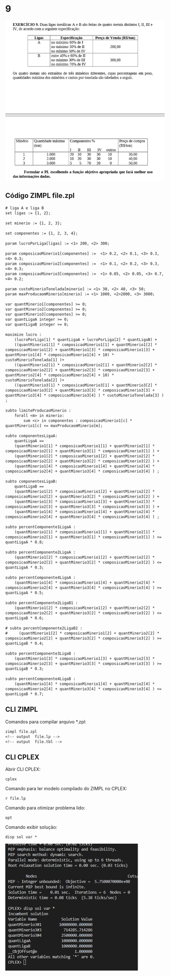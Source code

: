 # 9

![image](resources/ex.png)

## Código ZIMPL  file.zpl

    # liga A e liga B
    set ligas := {1, 2}; 

    set minerio := {1, 2, 3};

    set componentes := {1, 2, 3, 4};

    param lucroPorLiga[ligas] := <1> 200, <2> 300;

    param composicaoMinerio1[componentes] :=  <1> 0.2, <2> 0.1, <3> 0.3, <4> 0.3;
    param composicaoMinerio2[componentes] :=  <1> 0.1, <2> 0.2, <3> 0.3, <4> 0.3;
    param composicaoMinerio3[componentes] :=  <1> 0.05, <2> 0.05, <3> 0.7, <4> 0.2;

    param custoMinerioTonelada[minerio] := <1> 30, <2> 40, <3> 50;
    param maxProducaomMinerio[minerio] := <1> 1000, <2>2000, <3> 3000;

    var quantMinerio1[componentes] >= 0;
    var quantMinerio2[componentes] >= 0;
    var quantMinerio3[componentes] >= 0;
    var quantLigaA integer >= 0;
    var quantLigaB integer >= 0;

    maximize lucro :
        (lucroPorLiga[1] * quantLigaA + lucroPorLiga[2] * quantLigaB) + 
        ((quantMinerio1[1] * composicaoMinerio1[1] + quantMinerio1[2] * composicaoMinerio1[2] + quantMinerio1[3] * composicaoMinerio1[3] + quantMinerio1[4] * composicaoMinerio1[4] + 10) * custoMinerioTonelada[1] )+
        ((quantMinerio2[1] * composicaoMinerio2[1] + quantMinerio2[2] * composicaoMinerio2[2] + quantMinerio2[3] * composicaoMinerio2[3] + quantMinerio2[4] * composicaoMinerio2[4] + 10) * custoMinerioTonelada[2] )+
        ((quantMinerio3[1] * composicaoMinerio3[1] + quantMinerio3[2] * composicaoMinerio3[2] + quantMinerio3[3] * composicaoMinerio3[3] + quantMinerio3[4] * composicaoMinerio3[4] ) * custoMinerioTonelada[3] )
    ;

    subto limiteProducaoMinerio :
        forall <m> in minerio:
            sum <c> in componentes : composicaoMinerio1[c] * quantMinerio1[c] <= maxProducaomMinerio[m];

    subto componentesLigaA:
        quantLigaA ==  
        (quantMinerio1[1] * composicaoMinerio1[1] + quantMinerio2[1] * composicaoMinerio2[1] + quantMinerio3[1] * composicaoMinerio3[1] ) +
        (quantMinerio1[2] * composicaoMinerio1[2] + quantMinerio2[2] * composicaoMinerio2[2] + quantMinerio3[2] * composicaoMinerio3[2] ) +
        (quantMinerio1[4] * composicaoMinerio1[4] + quantMinerio2[4] * composicaoMinerio2[4] + quantMinerio3[4] * composicaoMinerio3[4] ) ;

    subto componentesLigaB:
        quantLigaB ==  
        (quantMinerio1[2] * composicaoMinerio1[2] + quantMinerio2[2] * composicaoMinerio2[2] + quantMinerio3[2] * composicaoMinerio3[2] ) +
        (quantMinerio1[3] * composicaoMinerio1[3] + quantMinerio2[3] * composicaoMinerio2[3] + quantMinerio3[3] * composicaoMinerio3[3] ) +
        (quantMinerio1[4] * composicaoMinerio1[4] + quantMinerio2[4] * composicaoMinerio2[4] + quantMinerio3[4] * composicaoMinerio3[4] ) ;

    subto percentComponente1LigaA :
        (quantMinerio1[1] * composicaoMinerio1[1] + quantMinerio2[1] * composicaoMinerio2[1] + quantMinerio3[1] * composicaoMinerio3[1] ) <= quantLigaA * 0.8;

    subto percentComponente2LigaA :
        (quantMinerio1[2] * composicaoMinerio1[2] + quantMinerio2[2] * composicaoMinerio2[2] + quantMinerio3[2] * composicaoMinerio3[2] ) <= quantLigaA * 0.3;

    subto percentComponente4LigaA :
        (quantMinerio1[4] * composicaoMinerio1[4] + quantMinerio2[4] * composicaoMinerio2[4] + quantMinerio3[4] * composicaoMinerio3[4] ) >= quantLigaA * 0.5;

    subto percentComponente2LigaB1 :
        (quantMinerio1[2] * composicaoMinerio1[2] + quantMinerio2[2] * composicaoMinerio2[2] + quantMinerio3[2] * composicaoMinerio3[2] ) <= quantLigaB * 0.6;

    # subto percentComponente2LigaB2 :
    #     (quantMinerio1[2] * composicaoMinerio1[2] + quantMinerio2[2] * composicaoMinerio2[2] + quantMinerio3[2] * composicaoMinerio3[2] ) >= quantLigaB * 0.4;

    subto percentComponente3LigaB :
        (quantMinerio1[3] * composicaoMinerio1[3] + quantMinerio2[3] * composicaoMinerio2[3] + quantMinerio3[3] * composicaoMinerio3[3] ) >= quantLigaB * 0.3;

    subto percentComponente4LigaB :
        (quantMinerio1[4] * composicaoMinerio1[4] + quantMinerio2[4] * composicaoMinerio2[4] + quantMinerio3[4] * composicaoMinerio3[4] ) <= quantLigaB * 0.7;

## CLI ZIMPL

Comandos para compilar arquivo *.zpl:

    zimpl file.zpl
    <!-- output  file.lp -->
    <!-- output  file.tbl -->

## CLI CPLEX

Abrir CLI CPLEX:

    cplex

Comando para ler modelo compilado do ZIMPL no CPLEX:

    r file.lp

Comando para otimizar problema lido:

    opt

Comando exibir solução:

    disp sol var *

![image](resources/sol.png)
